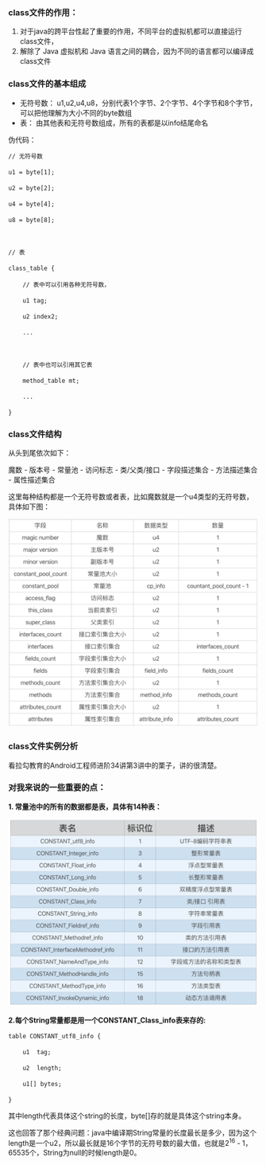 ### class文件的作用：

1. 对于java的跨平台性起了重要的作用，不同平台的虚拟机都可以直接运行class文件，
2. 解除了 Java 虚拟机和 Java 语言之间的耦合，因为不同的语言都可以编译成class文件

### class文件的基本组成

- 无符号数： u1,u2,u4,u8，分别代表1个字节、2个字节、4个字节和8个字节，可以把他理解为大小不同的byte数组
- 表： 由其他表和无符号数组成，所有的表都是以info结尾命名

伪代码：

```
// 无符号数

u1 = byte[1];

u2 = byte[2];

u4 = byte[4];

u8 = byte[8];



// 表

class_table {

    // 表中可以引用各种无符号数，

    u1 tag;

    u2 index2;

    ...



    // 表中也可以引用其它表

    method_table mt;

    ...

}
```

### class文件结构

从头到尾依次如下：

魔数 - 版本号 - 常量池 - 访问标志 - 类/父类/接口 - 字段描述集合 - 方法描述集合 - 属性描述集合

这里每种结构都是一个无符号数或者表，比如魔数就是一个u4类型的无符号数，具体如下图：

![img](pictures/Cgq2xl6DCV2AehqNAAD5VToVKKE770.png)

### class文件实例分析

看拉勾教育的Android工程师进阶34讲第3讲中的栗子，讲的很清楚。

### 对我来说的一些重要的点：

**1. 常量池中的所有的数据都是表，具体有14种表：**

![img](../pictures/Cgq2xl6DCV6AcrLKAAIl1RRQwuM068.png)

**2.每个String常量都是用一个CONSTANT_Class_info表来存的:**

```
table CONSTANT_utf8_info {

    u1  tag;

    u2  length;

    u1[] bytes;

}
```

其中length代表具体这个string的长度，byte[]存的就是具体这个string本身。

这也回答了那个经典问题：java中编译期String常量的长度最长是多少，因为这个length是一个u2，所以最长就是16个字节的无符号数的最大值，也就是2<sup>16</sup> - 1，65535个，String为null的时候length是0。
